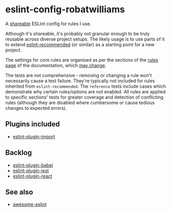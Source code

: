 # eslint-config-robatwilliams

A [shareable](https://eslint.org/docs/developer-guide/shareable-configs) ESLint config for rules I use.

Although it's shareable, it's probably not granular enough to be truly reusable across diverse project setups. The likely usage is to use parts of it to extend [eslint-recommended](https://github.com/eslint/eslint/blob/master/conf/eslint-recommended.js) (or similar) as a starting point for a new project.

The settings for core rules are organised as per the sections of the [rules page](https://eslint.org/docs/rules) of the documentation, which [may change](https://github.com/eslint/eslint/issues/7991).

The tests are not comprehensive - removing or changing a rule won't necessarily cause a test failure. They're typically not included for rules inherited from `eslint-recommended`. The `reference` tests include cases which demonstrate why certain rules/options are not enabled. All rules are applied to specific sections' tests for greater coverage and detection of conflicting rules (although they are disabled where cumbersome or cause tedious changes to expected errors).

## Plugins included
* [eslint-plugin-import](https://github.com/benmosher/eslint-plugin-import)

## Backlog
* [eslint-plugin-babel](https://github.com/babel/eslint-plugin-babel)
* [eslint-plugin-jest](https://github.com/jest-community/eslint-plugin-jest)
* [eslint-plugin-react](https://github.com/yannickcr/eslint-plugin-react)

## See also
* [awesome-eslint](https://github.com/dustinspecker/awesome-eslint)
